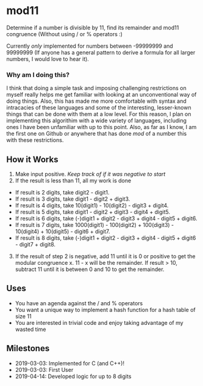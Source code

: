 # mod11
Determine if a number is divisible by 11, find its remainder and mod11 congruence (Without using / or % operators :)

Currently *only* implemented for numbers between -99999999 and 99999999 (If anyone has a general pattern to derive a formula for all larger numbers, I would love to hear it).

### Why am I doing this?
I think that doing a simple task and imposing challenging restrictions on myself really helps me get familiar with looking at an unconventional way of doing things. Also, this has made me more comfortable with syntax and intracacies of these languages and some of the interesting, lesser-known things that can be done with them at a low level. For this reason, I plan on implementing this algorithim with a wide variety of languages, including ones I have been unfamiliar with up to this point.
Also, as far as I know, I am the first one on Github or anywhere that has done *mod* of a number this with these restrictions.

## How it Works
1. Make input positive. *Keep track of if it was negative to start*
2. If the result is less than 11, all my work is done 
  - If result is 2 digits, take digit2 - digit1.
  - If result is 3 digits, take digit1 - digit2 + digit3. 
  - If result is 4 digits, take 10(digit1) - 10(digit2) - digit3  + digit4.
  - If result is 5 digits, take digit1 - digit2 + digit3 - digit4 + digit5.
  - If result is 6 digits, take (-)digit1 + digit2 - digit3 + digit4 - digit5 + digit6.
  - If result is 7 digits, take 1000(digit1) - 100(digit2) + 100(digit3) - 10(digit4) + 10(digit5) - digit6 + digit7.
  - If result is 8 digits, take (-)digit1 + digit2 - digit3 + digit4 - digit5 + digit6 - digit7 + digit8.
3. If the result of step 2 is negative, add 11 until it is 0 or positive to get the modular congruence x. 11 - x will be the remainder. If result > 10, subtract 11 until it is between 0 and 10 to get the remainder.

## Uses
- You have an agenda against the / and % operators
- You want a unique way to implement a hash function for a hash table of size 11
- You are interested in trivial code and enjoy taking advantage of my wasted time


## Milestones
- 2019-03-03: Implemented for C (and C++)!
- 2019-03-03: First User
- 2019-04-14: Developed logic for up to 8 digits
